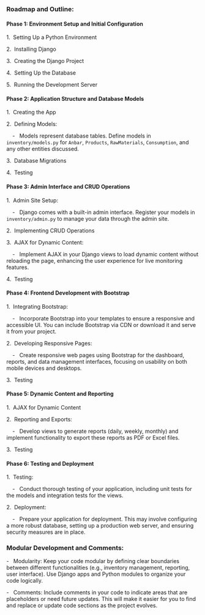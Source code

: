 ### Roadmap and Outline:

#### Phase 1: Environment Setup and Initial Configuration

1\.  Setting Up a Python Environment

2\.  Installing Django

3\.  Creating the Django Project

4\.  Setting Up the Database

5\.  Running the Development Server

#### Phase 2: Application Structure and Database Models

1\.  Creating the App

2\.  Defining Models:

    -   Models represent database tables. Define models in `inventory/models.py` for `Anbar`, `Products`, `RawMaterials`, `Consumption`, and any other entities discussed.

3\.  Database Migrations

4\.  Testing

#### Phase 3: Admin Interface and CRUD Operations

1\.  Admin Site Setup:

    -   Django comes with a built-in admin interface. Register your models in `inventory/admin.py` to manage your data through the admin site.

2\.  Implementing CRUD Operations

3\.  AJAX for Dynamic Content:

    -   Implement AJAX in your Django views to load dynamic content without reloading the page, enhancing the user experience for live monitoring features.

4\.  Testing

#### Phase 4: Frontend Development with Bootstrap

1\.  Integrating Bootstrap:

    -   Incorporate Bootstrap into your templates to ensure a responsive and accessible UI. You can include Bootstrap via CDN or download it and serve it from your project.

2\.  Developing Responsive Pages:

    -   Create responsive web pages using Bootstrap for the dashboard, reports, and data management interfaces, focusing on usability on both mobile devices and desktops.

3\.  Testing

#### Phase 5: Dynamic Content and Reporting

1\.  AJAX for Dynamic Content


2\.  Reporting and Exports:

    -   Develop views to generate reports (daily, weekly, monthly) and implement functionality to export these reports as PDF or Excel files.

3\.  Testing

#### Phase 6: Testing and Deployment

1\.  Testing:

    -   Conduct thorough testing of your application, including unit tests for the models and integration tests for the views.

2\.  Deployment:

    -   Prepare your application for deployment. This may involve configuring a more robust database, setting up a production web server, and ensuring security measures are in place.

### Modular Development and Comments:

-   Modularity: Keep your code modular by defining clear boundaries between different functionalities (e.g., inventory management, reporting, user interface). Use Django apps and Python modules to organize your code logically.

-   Comments: Include comments in your code to indicate areas that are placeholders or need future updates. This will make it easier for you to find and replace or update code sections as the project evolves.

